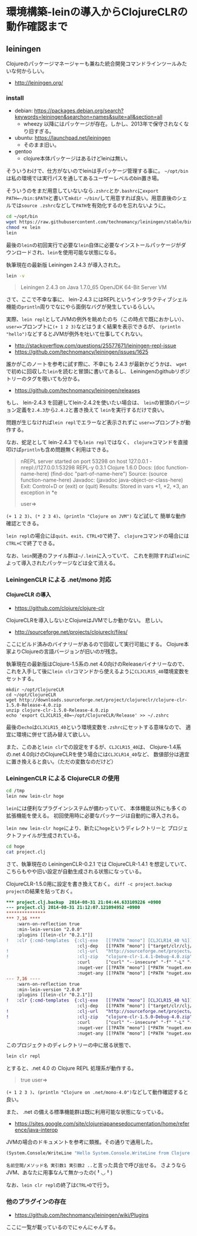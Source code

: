 # 環境構築-leinの導入からClojureCLRの動作確認まで

## leiningen

Clojureのパッケージマネージャーも兼ねた統合開発コマンドラインツールみたいな何からしい。

- http://leiningen.org/

### install

- debian: https://packages.debian.org/search?keywords=leiningen&searchon=names&suite=all&section=all
    - wheezy 以降にはパッケージが存在。しかし、2013年で保守されなくなり旧すぎる。
- ubuntu: https://launchpad.net/leiningen
    - そのまま旧い。
- gentoo
    - clojure本体パッケージはあるけどleinは無い。

そういうわけで、仕方がないのでleinは手パッケージ管理する事に。
`~/opt/bin`は私の環境では実行パスを通してあるユーザーレベルのbin置き場。

そういうのをまだ用意していないなら`.zshrc`とか`.bashrc`に`export PATH=~/bin:$PATH`と書いて`mkdir ~/bin/`して用意すれば良い。用意直後のシェルでは`source .zshrc`などして`PATH`を有効化するのを忘れないように。

```zsh
cd ~/opt/bin
wget https://raw.githubusercontent.com/technomancy/leiningen/stable/bin/lein
chmod +x lein
lein
```

最後の`lein`の初回実行で必要な`lein`自体に必要なインストールパッケージがダウンロードされ、`lein`を使用可能な状態になる。

執筆現在の最新版 Leiningen 2.4.3 が導入された。

```zsh
lein -v
```

> Leiningen 2.4.3 on Java 1.7.0_65 OpenJDK 64-Bit Server VM

さて、ここで不幸な事に、 lein-2.4.3 にはREPLというインタラクティブシェル機能の`println`周りでなにやら面倒なバグが発生しているらしい。

実際、`lein repl`としてJVMの例外を眺めたのち（この時点で既におかしい）、
`user=>`プロンプトに`(+ 1 2 3)`などはうまく結果を表示できるが、
`(println "hello")`などするとJVMが例外を吐いて仕事してくれない。

- http://stackoverflow.com/questions/25577671/leiningen-repl-issue
- https://github.com/technomancy/leiningen/issues/1625

誰かがこのノートを参考に試す際に、不幸にも 2.4.3 が最新かどうかは、
`wget`で初めに回収した`lein`を読むと冒頭に書いてあるし、
Leiningenのgithubリポジトリーのタグを覗いても分かる。

- https://github.com/technomancy/leiningen/releases

もし、 lein-2.4.3 を回避してlein-2.4.2を使いたい場合は、
`lein`の冒頭のバージョン定義を`2.4.3`から`2.4.2`と書き換えて
`lein`を実行するだけで良い。

問題が生じなければ`lein repl`でエラーなど表示されずに
`user=>`プロンプトが動作する。

なお、蛇足として lein-2.4.3 でも`lein repl`ではなく、
`clojure`コマンドを直接叩けば`println`も含め問題無く利用はできる。

> nREPL server started on port 53298 on host 127.0.0.1 - nrepl://127.0.0.1:53298
> REPL-y 0.3.1
> Clojure 1.6.0
>     Docs: (doc function-name-here)
>           (find-doc "part-of-name-here")
>   Source: (source function-name-here)
>  Javadoc: (javadoc java-object-or-class-here)
>     Exit: Control+D or (exit) or (quit)
>  Results: Stored in vars *1, *2, *3, an exception in *e
> 
> user=> 

`(+ 1 2 3)`、`(* 2 3 4)`、`(println "Clojure on JVM")` など試して
簡単な動作確認とできる。

`lein repl`の場合には`quit`、`exit`、`CTRL+D`で終了、
`clojure`コマンドの場合には`CTRL+C`で終了できる。

なお、`lein`関連のファイル群は`~/.lein`に入っていて、
これを削除すれば`lein`によって導入されたパッケージなどは全て消える。

### LeiningenCLR による .net/mono 対応

#### ClojureCLR の導入

- https://github.com/clojure/clojure-clr

ClojureCLRを導入しないとClojureはJVMでしか動かない。
悲しい。

- http://sourceforge.net/projects/clojureclr/files/

ここにビルド済みのバイナリーがあるので回収して実行可能にする。
Clojure本家よりClojureの言語バージョンが旧いのが残念。

執筆現在の最新版はClojure-1.5系の.net 4.0向けのReleaseバイナリーなので、
これを入手して後に`lein clr`コマンドから使えるように`CLJCLR15_40`環境変数をセットする。

```
mkdir ~/opt/ClojureCLR
cd ~/opt/ClojureCLR
wget http://downloads.sourceforge.net/project/clojureclr/clojure-clr-1.5.0-Release-4.0.zip
unzip clojure-clr-1.5.0-Release-4.0.zip
echo 'export CLJCLR15_40=~/opt/ClojureCLR/Release' >> ~/.zshrc
```

最後の`echo`は`CLJCLR15_40`という環境変数を`.zshrc`にセットする意味なので、
適宜に環境に併せて読み替えて欲しい。

また、このあと`lein clr`での設定をするが、`CLJCLR15_40`は、
Clojure-1.4系の.net 4.0向けのClojureCLRを使う場合には`CLJCLR14_40`など、
数値部分は適宜に置き換えると良い。（ただの変数なのだけど）

### LeiningenCLR による ClojureCLR の使用

```zsh
cd /tmp
lein new lein-clr hoge
```

`lein`には便利なプラグインシステムが備わっていて、
本体機能以外にも多くの拡張機能を使える。
初回使用時に必要なパッケージは自動的に導入される。

`lein new lein-clr hoge`により、新たに`hoge`というディレクトリーと
プロジェクトファイルが生成されている。

```zsh
cd hoge
cat project.clj
```

さて、執筆現在の LeiningenCLR-0.2.1 では ClojureCLR-1.4.1 を想定していて、
こちらもやや旧い設定が自動生成される状態になっている。

ClojureCLR-1.5.0用に設定を書き換えておく。
`diff -c project.backup project`の結果を貼っておく。

```diff
*** project.clj.backup  2014-08-31 21:04:44.633109226 +0900
--- project.clj 2014-08-31 21:12:07.121094952 +0900
***************
*** 7,16 ****
    :warn-on-reflection true
    :min-lein-version "2.0.0"
    :plugins [[lein-clr "0.2.1"]]
!   :clr {:cmd-templates  {:clj-exe   [[?PATH "mono"] [CLJCLR14_40 %1]]
                           :clj-dep   [[?PATH "mono"] ["target/clr/clj/Debug 4.0" %1]]
!                          :clj-url   "http://sourceforge.net/projects/clojureclr/files/clojure-clr-1.4.1-Debug-4.0.zip/download"
!                          :clj-zip   "clojure-clr-1.4.1-Debug-4.0.zip"
                           :curl      ["curl" "--insecure" "-f" "-L" "-o" %1 %2]
                           :nuget-ver [[?PATH "mono"] [*PATH "nuget.exe"] "install" %1 "-Version" %2]
                           :nuget-any [[?PATH "mono"] [*PATH "nuget.exe"] "install" %1]
--- 7,16 ----
    :warn-on-reflection true
    :min-lein-version "2.0.0"
    :plugins [[lein-clr "0.2.1"]]
!   :clr {:cmd-templates  {:clj-exe   [[?PATH "mono"] [CLJCLR15_40 %1]]
                           :clj-dep   [[?PATH "mono"] ["target/clr/clj/Debug 4.0" %1]]
!                          :clj-url   "http://sourceforge.net/projects/clojureclr/files/clojure-clr-1.5.0-Debug-4.0.zip/download"
!                          :clj-zip   "clojure-clr-1.5.0-Debug-4.0.zip"
                           :curl      ["curl" "--insecure" "-f" "-L" "-o" %1 %2]
                           :nuget-ver [[?PATH "mono"] [*PATH "nuget.exe"] "install" %1 "-Version" %2]
                           :nuget-any [[?PATH "mono"] [*PATH "nuget.exe"] "install" %1]
```

このプロジェクトのディレクトリーの中に居る状態で、

```zsh
lein clr repl
```

とすると、.net 4.0 の Clojure REPL 処理系が動作する。

> true
> user=> 

`(+ 1 2 3 )`、`(println "Clojure on .net/mono-4.0")`などして動作確認すると良い。

また、 .net の備える標準機能群は既に利用可能な状態になっている。

- https://sites.google.com/site/clojurejapanesedocumentation/home/reference/java-interop

JVMの場合のドキュメントを参考に類推。その通りで通用した。

```clojure
(System.Console/WriteLine "Hello System.Console.WriteLine from Clojure!)
```

`名前空間/メソッド名 実引数1 実引数2 ..`と言った具合で呼び出せる。
さようならJVM、あなたに用事なんて無かったの(╹◡╹)

なお、`lein clr repl`の終了は`CTRL+D`で行う。

### 他のプラグインの存在

- https://github.com/technomancy/leiningen/wiki/Plugins

ここに一覧が載っているのでにゃんにゃんする。


